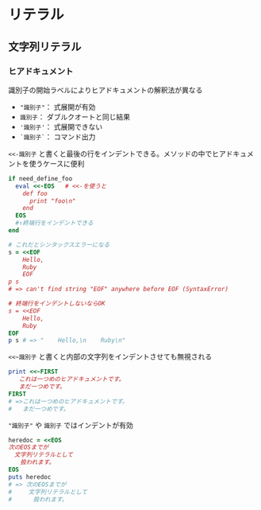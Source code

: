# リテラル
## 文字列リテラル
### ヒアドキュメント

識別子の開始ラベルによりヒアドキュメントの解釈法が異なる

- `"識別子"`： 式展開が有効
- `識別子`： ダブルクオートと同じ結果
- `'識別子'`： 式展開できない
- `` `識別子` ``： コマンド出力

`<<-識別子` と書くと最後の行をインデントできる。メソッドの中でヒアドキュメントを使うケースに便利

```ruby
if need_define_foo
  eval <<-EOS   # <<-を使うと
    def foo
      print "foo\n"
    end
  EOS
  #↑終端行をインデントできる
end

# これだとシンタックスエラーになる
s = <<EOF
    Hello,
    Ruby
    EOF
p s
# => can't find string "EOF" anywhere before EOF (SyntaxError)

# 終端行をインデントしないならOK
s = <<EOF
    Hello,
    Ruby
EOF
p s # => "    Hello,\n    Ruby\n"
```

`<<~識別子` と書くと内部の文字列をインデントさせても無視される

```ruby
print <<~FIRST
   これは一つめのヒアドキュメントです。
   まだ一つめです。
FIRST
# =>これは一つめのヒアドキュメントです。
#   まだ一つめです。
```

`"識別子"` や `識別子` ではインデントが有効

```ruby
heredoc = <<EOS
次のEOSまでが
　文字列リテラルとして
　　扱われます。
EOS
puts heredoc
# => 次のEOSまでが
#  　 文字列リテラルとして
#　　　 扱われます。
```
